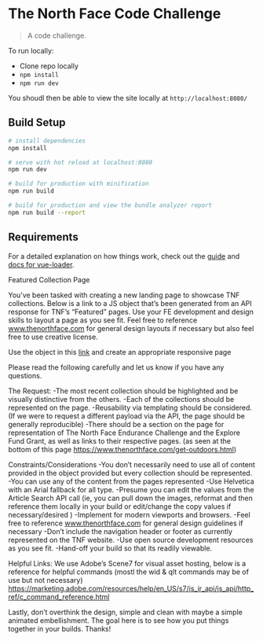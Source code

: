 # The North Face Code Challenge

> A code challenge.

To run locally:

- Clone repo locally
- `npm install`
- `npm run dev`

You shoudl then be able to view the site locally at `http://localhost:8080/`

## Build Setup

``` bash
# install dependencies
npm install

# serve with hot reload at localhost:8080
npm run dev

# build for production with minification
npm run build

# build for production and view the bundle analyzer report
npm run build --report
```

## Requirements

For a detailed explanation on how things work, check out the [guide](http://vuejs-templates.github.io/webpack/) and [docs for vue-loader](http://vuejs.github.io/vue-loader).

Featured Collection Page

You’ve been tasked with creating a new landing page to showcase TNF collections.  Below is a link to a JS object that’s been generated from an API response for TNF’s “Featured” pages. Use your FE development and design skills to layout a page as you see fit. Feel free to reference www.thenorthface.com for general design layouts if necessary but also feel free to use creative license.

Use the object in this [link](https://bitbucket.org/bioradical/collections-page-project/src/3e0b073714e51318e824a5d5a5a410ad91f36f7d/main.js?at=master&fileviewer=file-view-default) and create an appropriate responsive page

Please read the following carefully and let us know if you have any questions.

The Request:
-The most recent collection should be highlighted and be visually distinctive from the others.
-Each of the collections should be represented on the page.
-Reusability via templating should be considered. (If we were to request a different payload via the API, the page should be generally reproducible)
-There should be a section on the page for representation of The North Face Endurance Challenge and the Explore Fund Grant, as well as links to their respective pages. (as seen at the bottom of this page https://www.thenorthface.com/get-outdoors.html)

Constraints/Considerations
-You don’t necessarily need to use all of content provided in the object provided but every collection should be represented.
-You can use any of the content from the pages represented
-Use Helvetica with an Arial fallback for all type.
-Presume you can edit the values from the Article Search API call
(ie, you can pull down the images, reformat and then reference them locally in your build or edit/change the copy values if necessary/desired  )
-Implement for modern viewports and browsers.
-Feel free to reference www.thenorthface.com for general design guidelines if necessary
-Don’t include the navigation header or footer as currently represented on the TNF website.
-Use open source development resources as you see fit.
-Hand-off your build so that its readily viewable.

Helpful Links:
We use Adobe’s Scene7 for visual asset hosting, below is a reference for helpful commands (mostl the wid & qlt commands may be of use but not necessary)
https://marketing.adobe.com/resources/help/en_US/s7/is_ir_api/is_api/http_ref/c_command_reference.html

Lastly, don’t overthink the design, simple and clean with maybe a simple animated embellishment. The goal here is to see how you put things together in your builds. Thanks!
